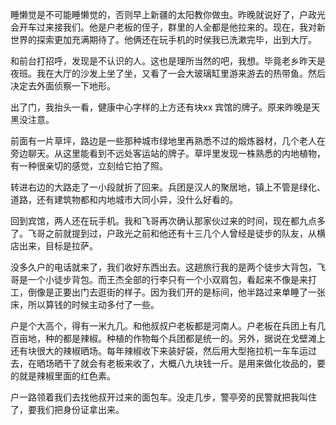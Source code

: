 

睡懒觉是不可能睡懒觉的，否则早上新疆的太阳教你做虫。昨晚就说好了，户政光会开车过来接我们。他是户老板的侄子，群里的人全都是他拉来的。现在，我对新世界的探索更加充满期待了。他俩还在玩手机的时侯我已洗漱完毕，出到大厅。

和前台打招呼，发现是不认识的人。这也是理所当然的吧，我想。毕竟老乡昨天是夜班。我在大厅的沙发上坐了坐，又看了一会大玻璃缸里游来游去的热带鱼。然后决定去外面侦察一下地形。

出了门，我抬头一看，健康中心字样的上方还有块xx 宾馆的牌子。原来昨晚是天黑没注意。

前面有一片草坪，路边是一些那种城市绿地里再熟悉不过的煅炼器材，几个老人在旁边聊天。从这里能看到不远处客运站的牌子。草坪里发现一株熟悉的内地植物，有一种很亲切的感觉，立刻给它拍了照。

转进右边的大路走了一小段就折了回来。兵团是汉人的聚居地，镇上不管是绿化、道路，还有建筑物都和内地城市大同小异，没什么好看的。


回到宾馆，两人还在玩手机。我和飞哥再次确认那家伙过来的时间，现在都九点多了。飞哥之前就提到过，户政光之前和他还有十三几个人曾经是徒步的队友，从横店出来，目标是拉萨。


没多久户的电话就来了，我们收好东西出去。这趟旅行我的是两个徒步大背包，飞哥是一个小徒步背包。而王杰全部的行李只有一个小双肩包，看起来不像是来打工，倒像是正要出门去逛街的样子。因为我们开的是标间，他半路过来单睡了一张床，所以算钱的时候主动多付了一些。  


户是个大高个，得有一米九几。和他叔叔户老板都是河南人。户老板在兵团上有几百亩地，种的都是辣椒。种植的作物每个兵团都是统一的。另外，据说在戈壁滩上还有块很大的辣椒晒场。每年辣椒收下来装好袋，然后用大型拖拉机一车车运过去，在晒场晒干了就会有老板来收了，大概八九块钱一斤。是用来做化妆品的，要的就是辣椒里面的红色素。  

户一路领着我们去找他叔开过来的面包车。没走几步，警亭旁的民警就把我叫住了，要我们把身份证拿出来。


